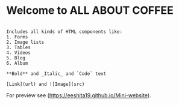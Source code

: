 # Welcome to ALL ABOUT COFFEE


```A static website showing various techniques involved in making a tasty coffee

Includes all kinds of HTML components like:
1. Forms
2. Image lists
3. Tables
4. Videos
5. Blog 
6. Album

**Bold** and _Italic_ and `Code` text

[Link](url) and ![Image](src)
```

For preview see (https://eeshita19.github.io/Mini-website).

